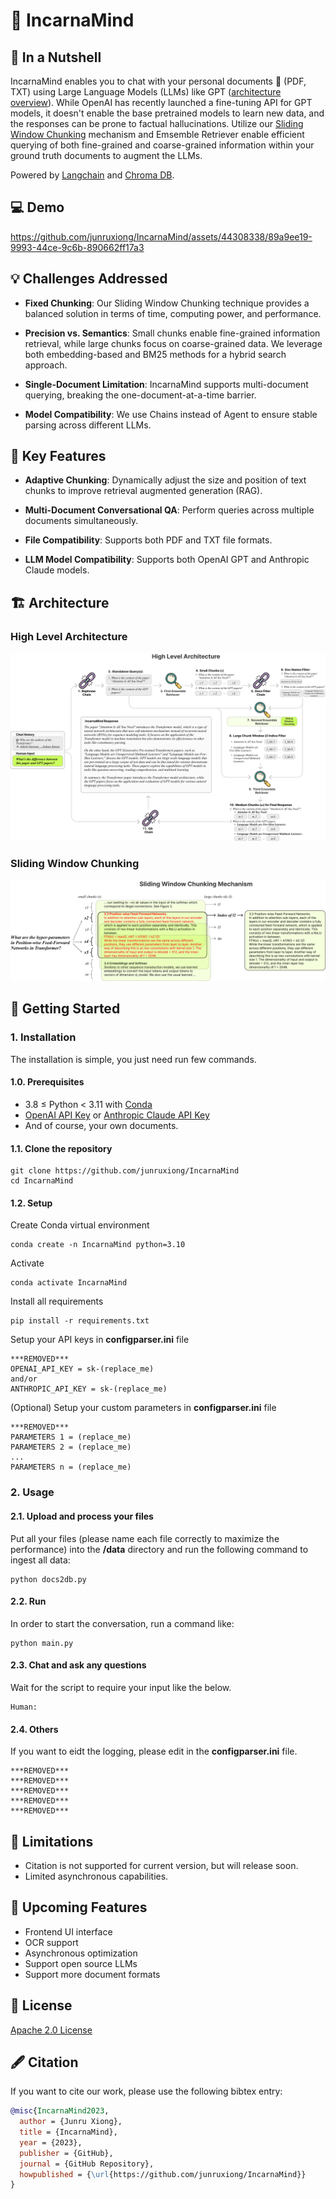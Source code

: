 # 🧠 IncarnaMind

## 👀 In a Nutshell

IncarnaMind enables you to chat with your personal documents 📁 (PDF, TXT) using Large Language Models (LLMs) like GPT ([architecture overview](#high-level-architecture)). While OpenAI has recently launched a fine-tuning API for GPT models, it doesn't enable the base pretrained models to learn new data, and the responses can be prone to factual hallucinations. Utilize our [Sliding Window Chunking](#sliding-window-chunking) mechanism and Emsemble Retriever enable efficient querying of both fine-grained and coarse-grained information within your ground truth documents to augment the LLMs.

Powered by [Langchain](https://github.com/langchain-ai/langchain) and [Chroma DB](https://github.com/chroma-core/chroma).

## 💻 Demo

https://github.com/junruxiong/IncarnaMind/assets/44308338/89a9ee19-9993-44ce-9c6b-890662ff17a3

## 💡 Challenges Addressed

- **Fixed Chunking**: Our Sliding Window Chunking technique provides a balanced solution in terms of time, computing power, and performance.

- **Precision vs. Semantics**: Small chunks enable fine-grained information retrieval, while large chunks focus on coarse-grained data. We leverage both embedding-based and BM25 methods for a hybrid search approach.

- **Single-Document Limitation**: IncarnaMind supports multi-document querying, breaking the one-document-at-a-time barrier.

- **Model Compatibility**: We use Chains instead of Agent to ensure stable parsing across different LLMs.

## 🎯 Key Features

- **Adaptive Chunking**: Dynamically adjust the size and position of text chunks to improve retrieval augmented generation (RAG).

- **Multi-Document Conversational QA**: Perform queries across multiple documents simultaneously.

- **File Compatibility**: Supports both PDF and TXT file formats.

- **LLM Model Compatibility**: Supports both OpenAI GPT and Anthropic Claude models.

## 🏗 Architecture

### High Level Architecture

![image](figs/High_Level_Architecture.png)

### Sliding Window Chunking

![image](figs/Sliding_Window_Chunking.png)

## 🚀 Getting Started

### 1. Installation

The installation is simple, you just need run few commands.

#### 1.0. Prerequisites

- 3.8 ≤ Python < 3.11 with [Conda](https://www.anaconda.com/download)
- [OpenAI API Key](https://beta.openai.com/signup) or [Anthropic Claude API Key](https://console.anthropic.com/account/keys)
- And of course, your own documents.

#### 1.1. Clone the repository

```shell
git clone https://github.com/junruxiong/IncarnaMind
cd IncarnaMind
```

#### 1.2. Setup

Create Conda virtual environment

```shell
conda create -n IncarnaMind python=3.10
```

Activate

```shell
conda activate IncarnaMind
```

Install all requirements

```shell
pip install -r requirements.txt
```

Setup your API keys in **configparser.ini** file

```shell
***REMOVED***
OPENAI_API_KEY = sk-(replace_me)
and/or
ANTHROPIC_API_KEY = sk-(replace_me)
```

(Optional) Setup your custom parameters in **configparser.ini** file

```shell
***REMOVED***
PARAMETERS 1 = (replace_me)
PARAMETERS 2 = (replace_me)
...
PARAMETERS n = (replace_me)
```

### 2. Usage

#### 2.1. Upload and process your files

Put all your files (please name each file correctly to maximize the performance) into the **/data** directory and run the following command to ingest all data:

```shell
python docs2db.py
```

#### 2.2. Run

In order to start the conversation, run a command like:

```shell
python main.py
```

#### 2.3. Chat and ask any questions

Wait for the script to require your input like the below.

```shell
Human:
```

#### 2.4. Others

If you want to eidt the logging, please edit in the **configparser.ini** file.

```shell
***REMOVED***
***REMOVED***
***REMOVED***
***REMOVED***
***REMOVED***
```

## 🚫 Limitations

- Citation is not supported for current version, but will release soon.
- Limited asynchronous capabilities.

## 📝 Upcoming Features

- Frontend UI interface
- OCR support
- Asynchronous optimization
- Support open source LLMs
- Support more document formats

## 📑 License

[Apache 2.0 License](LICENSE)

## 🖋 Citation

If you want to cite our work, please use the following bibtex entry:

```bibtex
@misc{IncarnaMind2023,
  author = {Junru Xiong},
  title = {IncarnaMind},
  year = {2023},
  publisher = {GitHub},
  journal = {GitHub Repository},
  howpublished = {\url{https://github.com/junruxiong/IncarnaMind}}
}
```

